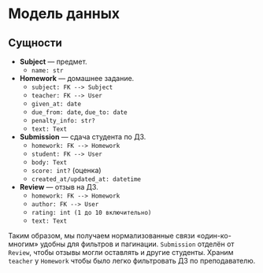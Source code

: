 # Модель данных

## Сущности
- **Subject** — предмет.
  - `name: str`
- **Homework** — домашнее задание.
  - `subject: FK --> Subject`
  - `teacher: FK --> User`
  - `given_at: date`
  - `due_from: date`, `due_to: date`
  - `penalty_info: str?`
  - `text: Text`
- **Submission** — сдача студента по ДЗ.
  - `homework: FK --> Homework`
  - `student: FK --> User`
  - `body: Text`
  - `score: int?` (оценка)
  - `created_at/updated_at: datetime`
- **Review** — отзыв на ДЗ.
  - `homework: FK --> Homework`
   - `author: FK --> User`
  - `rating: int (1 до 10 включительно)`
  - `text: Text`

Таким образом, мы получаем нормализованные связи «один-ко-многим» удобны для фильтров и пагинации.
`Submission` отделён от `Review`, чтобы отзывы могли оставлять и другие студенты.
Храним `teacher` у `Homework` чтобы было легко фильтровать ДЗ по преподавателю.
